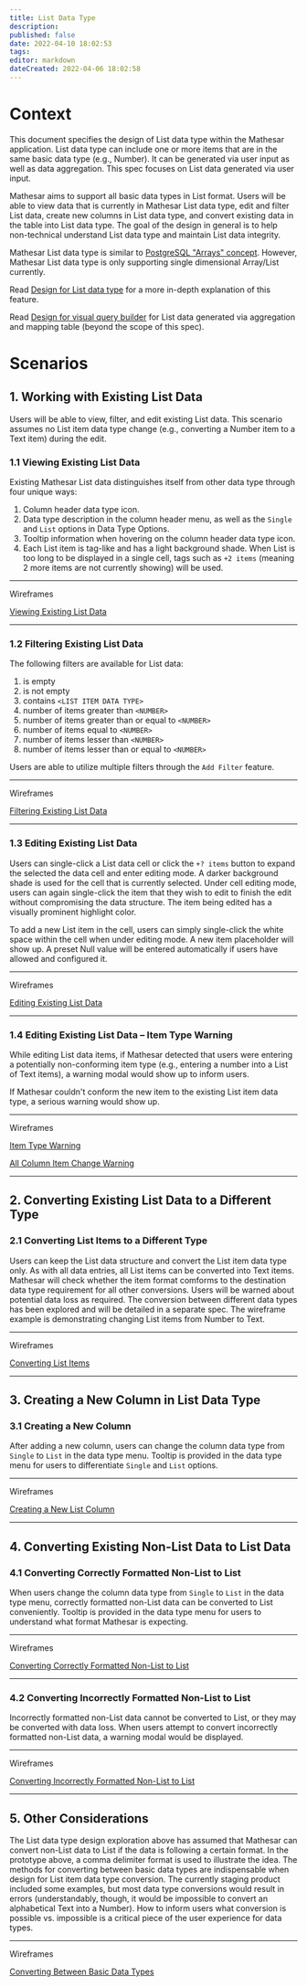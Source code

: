 ```yaml
---
title: List Data Type
description: 
published: false
date: 2022-04-10 18:02:53
tags: 
editor: markdown
dateCreated: 2022-04-06 18:02:58
---
```


# Context

This document specifies the design of List data type within the Mathesar application. List data type can include one or more items that are in the same basic data type (e.g., Number). It can be generated via user input as well as data aggregation. This spec focuses on List data generated via user input. 

Mathesar aims to support all basic data types in List format. Users will be able to view data that is currently in Mathesar List data type, edit and filter List data, create new columns in List data type, and convert existing data in the table into List data type. The goal of the design in general is to help non-technical understand List data type and maintain List data integrity.

Mathesar List data type is similar to [PostgreSQL "Arrays" concept](https://www.postgresql.org/docs/current/arrays.html). However, Mathesar List data type is only supporting single dimensional Array/List currently.

Read [Design for List data type](https://github.com/centerofci/mathesar/issues/978) for a more in-depth explanation of this feature.

Read [Design for visual query builder](https://github.com/centerofci/mathesar/issues/1065) for List data generated via aggregation and mapping table (beyond the scope of this spec).

# Scenarios

## 1. Working with Existing List Data

Users will be able to view, filter, and edit existing List data. This scenario assumes no List item data type change (e.g., converting a Number item to a Text item) during the edit. 

### 1.1 Viewing Existing List Data

Existing Mathesar List data distinguishes itself from other data type through four unique ways: 

1. Column header data type icon.
2. Data type description in the column header menu, as well as the `Single` and `List` options in Data Type Options.
3. Tooltip information when hovering on the column header data type icon. 
4. Each List item is tag-like and has a light background shade. When List is too long to be displayed in a single cell, tags such as `+2 items` (meaning 2 more items are not currently showing) will be used.

---
Wireframes

[Viewing Existing List Data](https://www.figma.com/proto/Uaf1ntcldzK2U41Jhw6vS2/Mathesar-MVP?node-id=7317%3A80859&viewport=911%2C317%2C0.16&scaling=min-zoom&starting-point-node-id=7379%3A82626&show-proto-sidebar=1)

---

### 1.2 Filtering Existing List Data

The following filters are available for List data:

1. is empty
2. is not empty
3. contains `<LIST ITEM DATA TYPE>`
4. number of items greater than `<NUMBER>`
5. number of items greater than or equal to `<NUMBER>`
6. number of items equal to `<NUMBER>`
7. number of items lesser than `<NUMBER>`
8. number of items lesser than or equal to `<NUMBER>`

Users are able to utilize multiple filters through the `Add Filter` feature. 

---
Wireframes

[Filtering Existing List Data](https://www.figma.com/proto/Uaf1ntcldzK2U41Jhw6vS2/Mathesar-MVP?node-id=7317%3A80859&viewport=911%2C317%2C0.16&scaling=min-zoom&starting-point-node-id=7379%3A82944&show-proto-sidebar=1)

---

### 1.3 Editing Existing List Data

Users can single-click a List data cell or click the `+? items` button to expand the selected the data cell and enter editing mode. A darker background shade is used for the cell that is currently selected. Under cell editing mode, users can again single-click the item that they wish to edit to finish the edit without compromising the data structure. The item being edited has a visually prominent highlight color.

To add a new List item in the cell, users can simply single-click the white space within the cell when under editing mode. A new item placeholder will show up. A preset Null value will be entered automatically if users have allowed and configured it.

---
Wireframes

[Editing Existing List Data](https://www.figma.com/proto/Uaf1ntcldzK2U41Jhw6vS2/Mathesar-MVP?node-id=7317%3A80859&viewport=763%2C-546%2C0.24&scaling=min-zoom&starting-point-node-id=8835%3A92418&show-proto-sidebar=1)

---

### 1.4 Editing Existing List Data – Item Type Warning

While editing List data items, if Mathesar detected that users were entering a potentially non-conforming item type (e.g., entering a number into a List of Text items), a warning modal would show up to inform users. 

If Mathesar couldn't conform the new item to the existing List item data type, a serious warning would show up.

---
Wireframes

[Item Type Warning](https://www.figma.com/proto/Uaf1ntcldzK2U41Jhw6vS2/Mathesar-MVP?node-id=7317%3A80859&viewport=-74%2C-2747%2C0.51&scaling=min-zoom&starting-point-node-id=8835%3A92081&show-proto-sidebar=1)

[All Column Item Change Warning](https://www.figma.com/proto/Uaf1ntcldzK2U41Jhw6vS2/Mathesar-MVP?node-id=7317%3A80859&viewport=-74%2C-2747%2C0.51&scaling=min-zoom&starting-point-node-id=8268%3A90982&show-proto-sidebar=1)

---

## 2. Converting Existing List Data to a Different Type

### 2.1 Converting List Items to a Different Type

Users can keep the List data structure and convert the List item data type only. As with all data entries, all List items can be converted into Text items. Mathesar will check whether the item format comforms to the destination data type requirement for all other conversions. Users will be warned about potential data loss as required. The conversion between different data types has been explored and will be detailed in a separate spec. The wireframe example is demonstrating changing List items from Number to Text.

---
Wireframes

[Converting List Items](https://www.figma.com/proto/Uaf1ntcldzK2U41Jhw6vS2/Mathesar-MVP?node-id=7317%3A80859&viewport=495%2C-515%2C0.14&scaling=min-zoom&starting-point-node-id=8835%3A92812&show-proto-sidebar=1)

---

## 3. Creating a New Column in List Data Type

### 3.1 Creating a New Column

After adding a new column, users can change the column data type from `Single` to `List` in the data type menu. Tooltip is provided in the data type menu for users to differentiate `Single` and `List` options.

---
Wireframes

[Creating a New List Column](https://www.figma.com/proto/Uaf1ntcldzK2U41Jhw6vS2/Mathesar-MVP?node-id=7317%3A80859&viewport=-296%2C-397%2C0.29&scaling=min-zoom&starting-point-node-id=8836%3A92137&show-proto-sidebar=1)

---

## 4. Converting Existing Non-List Data to List Data

### 4.1 Converting Correctly Formatted Non-List to List

When users change the column data type from `Single` to `List` in the data type menu, correctly formatted non-List data can be converted to List conveniently. Tooltip is provided in the data type menu for users to understand what format Mathesar is expecting.

---
Wireframes

[Converting Correctly Formatted Non-List to List](https://www.figma.com/proto/Uaf1ntcldzK2U41Jhw6vS2/Mathesar-MVP?node-id=7317%3A80859&viewport=-447%2C-678%2C0.29&scaling=min-zoom&starting-point-node-id=8836%3A93044&show-proto-sidebar=1)

---

### 4.2 Converting Incorrectly Formatted Non-List to List

Incorrectly formatted non-List data cannot be converted to List, or they may be converted with data loss. When users attempt to convert incorrectly formatted non-List data, a warning modal would be displayed.

---
Wireframes

[Converting Incorrectly Formatted Non-List to List](https://www.figma.com/proto/Uaf1ntcldzK2U41Jhw6vS2/Mathesar-MVP?node-id=7317%3A80859&viewport=-447%2C-678%2C0.29&scaling=min-zoom&starting-point-node-id=8848%3A92359&show-proto-sidebar=1)

---

## 5. Other Considerations

The List data type design exploration above has assumed that Mathesar can convert non-List data to List if the data is following a certain format. In the prototype above, a comma delimiter format is used to illustrate the idea. The methods for converting between basic data types are indispensable when design for List item data type conversion. The currently staging product included some examples, but most data type conversions would result in errors (understandably, though, it would be impossible to convert an alphabetical Text into a Number). How to inform users what conversion is possible vs. impossible is a critical piece of the user experience for data types. 

---
Wireframes

[Converting Between Basic Data Types](https://www.figma.com/file/Uaf1ntcldzK2U41Jhw6vS2/Mathesar-MVP?node-id=8399%3A89327)
